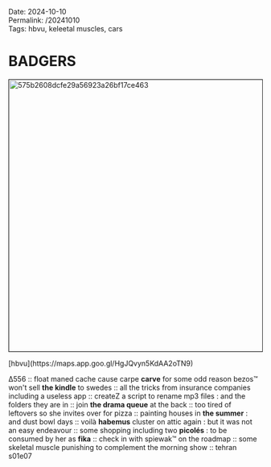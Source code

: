 Date: 2024-10-10  
Permalink: /20241010  
Tags: hbvu, keleetal muscles, cars
  
# BADGERS
  
<p><img src="https://objects.hbvu.su/blotpix/2024/10/10.jpeg" width=540 height=540 alt="575b2608dcfe29a56923a26bf17ce463" border=1></p>  
[hbvu](https://maps.app.goo.gl/HgJQvyn5KdAA2oTN9)  
  
∆556 :: 
float maned cache cause carpe **carve**
for some odd reason bezos™ won't sell **the kindle** to swedes :: 
all the tricks from insurance companies including a useless app :: 
createZ a script to rename mp3 files : and the folders they are in :: 
join **the drama queue** at the back :: 
too tired of leftovers so she invites over for pizza :: 
painting houses in **the summer** : and dust bowl days :: 
voilà **habemus** cluster on attic again : but it was not an easy endeavour :: 
some shopping including two **picolés** : to be consumed by her as **fika** :: 
check in with spiewak™ on the roadmap :: 
some skeletal muscle punishing to complement the morning show :: 
tehran s01e07 

